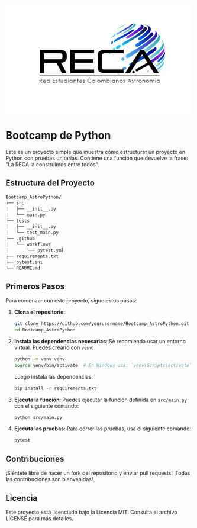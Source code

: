 ![Logo de RECA](images/Logo_RECA.png)
# Bootcamp de Python 

Este es un proyecto simple que muestra cómo estructurar un proyecto en Python con pruebas unitarias. Contiene una función que devuelve la frase: "La RECA la construímos entre todos".


## Estructura del Proyecto

```
Bootcamp_AstroPython/
├── src
│   ├── __init__.py
│   └── main.py
├── tests
│   ├── __init__.py
│   └── test_main.py
├── .github
│   └── workflows
│       └── pytest.yml
├── requirements.txt
├── pytest.ini
└── README.md
```

## Primeros Pasos

Para comenzar con este proyecto, sigue estos pasos:

1. **Clona el repositorio**:
   ```bash
   git clone https://github.com/yourusername/Bootcamp_AstroPython.git
   cd Bootcamp_AstroPython

   ```

2. **Instala las dependencias necesarias**:
   Se recomienda usar un entorno virtual. Puedes crearlo con `venv`:
   ```bash
   python -m venv venv
   source venv/bin/activate  # En Windows usa: `venv\Scripts\activate`
   ```
   Luego instala las dependencias:
   ```bash
   pip install -r requirements.txt
   ```

3. **Ejecuta la función**:
   Puedes ejecutar la función definida en `src/main.py`  con el siguiente comando: 
   ```bash
   python src/main.py
   ```

4. **Ejecuta las pruebas**:
   Para correr las pruebas, usa el siguiente comando:
   ```bash
   pytest
   ```

## Contribuciones

¡Siéntete libre de hacer un fork del repositorio y enviar pull requests! ¡Todas las contribuciones son bienvenidas!
## Licencia

Este proyecto está licenciado bajo la Licencia MIT. Consulta el archivo LICENSE para más detalles.


